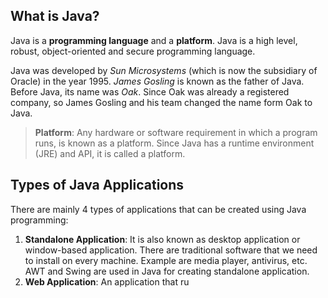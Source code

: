 ## What is Java?

Java is a **programming language** and a **platform**. Java is a high level, robust, object-oriented and secure programming language.

Java was developed by *Sun Microsystems* (which is now the subsidiary of Oracle) in the year 1995. *James Gosling* is known as the father of Java. Before Java, its name was *Oak*. Since Oak was already a registered company, so James Gosling and his team changed the name form Oak to Java.

> **Platform**: Any hardware or software requirement in which a program runs, is known as a platform. Since Java has a runtime environment (JRE) and API, it is called a platform.

## Types of Java Applications

There are mainly 4 types of applications that can be created using Java programming:

1. **Standalone Application**: It is also known as desktop application or window-based application. There are traditional software that we need to install on every machine. Example are media player, antivirus, etc. AWT and Swing are used in Java for creating standalone application.
2. **Web Application**: An application that ru